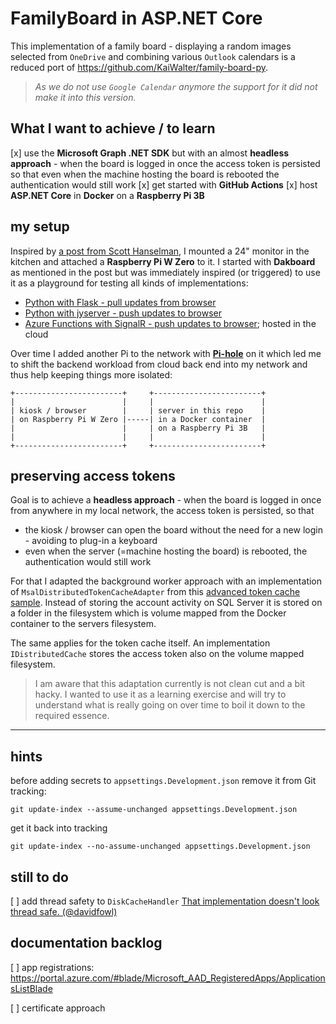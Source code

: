 # FamilyBoard in ASP.NET Core

This implementation of a family board - displaying a random images selected from `OneDrive` and combining various `Outlook` calendars is a reduced port of <https://github.com/KaiWalter/family-board-py>.

> _As we do not use `Google Calendar` anymore the support for it did not make it into this version._

## What I want to achieve / to learn

[x] use the **Microsoft Graph .NET SDK** but with an almost **headless approach** - when the board is logged in once the access token is persisted so that even when the machine hosting the board is rebooted the authentication would still work
[x] get started with **GitHub Actions**
[x] host **ASP.NET Core** in **Docker** on a **Raspberry Pi 3B**

## my setup

Inspired by [a post from Scott Hanselman](https://www.hanselman.com/blog/how-to-build-a-wall-mounted-family-calendar-and-dashboard-with-a-raspberry-pi-and-cheap-monitor), I mounted a 24" monitor in the kitchen and attached a **Raspberry Pi W Zero** to it. I started with **Dakboard** as mentioned in the post but was immediately inspired (or triggered) to use it as a playground for testing all kinds of implementations:

- [Python with Flask - pull updates from browser](https://github.com/KaiWalter/family-board-py)
- [Python with jyserver - push updates to browser](https://github.com/KaiWalter/family-board-jyserver)
- [Azure Functions with SignalR - push updates to browser](https://github.com/KaiWalter/family-board-lambda-signalr); hosted in the cloud

Over time I added another Pi to the network with [**Pi-hole**](https://pi-hole.net/) on it which led me to shift the backend workload from cloud back end into my network and thus help keeping things more isolated:

```text
+------------------------+     +------------------------+
|                        |     |                        |
| kiosk / browser        |     | server in this repo    |
| on Raspberry Pi W Zero |-----| in a Docker container  |
|                        |     | on a Raspberry Pi 3B   |
|                        |     |                        |
+------------------------+     +------------------------+
```

## preserving access tokens

Goal is to achieve a **headless approach** - when the board is logged in once from anywhere in my local network, the access token is persisted, so that

- the kiosk / browser can open the board without the need for a new login - avoiding to plug-in a keyboard
- even when the server (=machine hosting the board) is rebooted, the authentication would still work

For that I adapted the background worker approach with an implementation of `MsalDistributedTokenCacheAdapter` from this [advanced token cache sample](https://github.com/Azure-Samples/ms-identity-dotnet-advanced-token-cache). Instead of storing the account activity on SQL Server it is stored on a folder in the filesystem which is volume mapped from the Docker container to the servers filesystem.

The same applies for the token cache itself. An implementation `IDistributedCache` stores the access token also on the volume mapped filesystem.

> I am aware that this adaptation currently is not clean cut and a bit hacky. I wanted to use it as a learning exercise and will try to understand what is really going on over time to boil it down to the required essence.

----

## hints

before adding secrets to `appsettings.Development.json` remove it from Git tracking:

```shell
git update-index --assume-unchanged appsettings.Development.json
```

get it back into tracking

```shell
git update-index --no-assume-unchanged appsettings.Development.json
```

## still to do

 [ ] add thread safety to `DiskCacheHandler` [That implementation doesn't look thread safe. (@davidfowl)](https://twitter.com/davidfowl/status/1439272866579562496)

## documentation backlog

[ ] app registrations: <https://portal.azure.com/#blade/Microsoft_AAD_RegisteredApps/ApplicationsListBlade>

[ ] certificate approach
